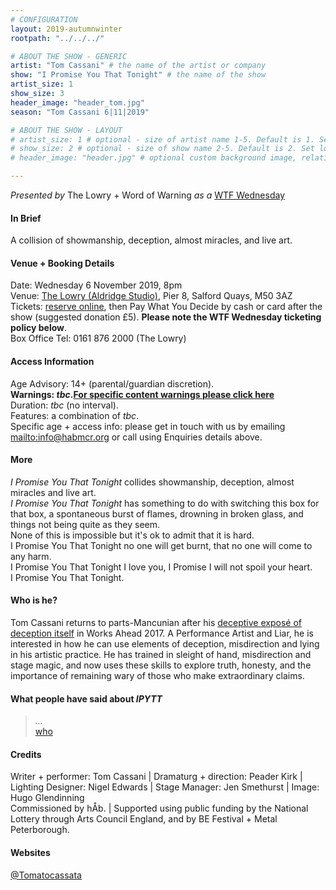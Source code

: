 ```yaml
---
# CONFIGURATION
layout: 2019-autumnwinter
rootpath: "../../../"

# ABOUT THE SHOW - GENERIC
artist: "Tom Cassani" # the name of the artist or company
show: "I Promise You That Tonight" # the name of the show
artist_size: 1
show_size: 3
header_image: "header_tom.jpg"   
season: "Tom Cassani 6|11|2019"

# ABOUT THE SHOW - LAYOUT
# artist_size: 1 # optional - size of artist name 1-5. Default is 1. Set longer names to lower values
# show_size: 2 # optional - size of show name 2-5. Default is 2. Set longer names to lower values
# header_image: "header.jpg" # optional custom background image, relative to current page

---
```

*Presented by* The Lowry + Word of Warning *as a* <a href="http://thelowry.com/about-us/festivals-projects/take-a-risk/wtf-wednesday" target="_blank">WTF Wednesday</a>
         
#### In Brief      
A collision of showmanship, deception, almost miracles, and live art.        
           
#### Venue + Booking Details           
Date: Wednesday 6 November 2019, 8pm        
Venue: <a href="http://thelowry.com/visit-lowry/how-to-get-here" target="_blank">The Lowry (Aldridge Studio)</a>, Pier 8, Salford Quays, M50 3AZ         
Tickets: <a href="http://thelowry.com/whats-on/tom-cassani" target="_blank">reserve online</a>, then Pay What You Decide by cash or card after the show (suggested donation £5). **Please note the WTF Wednesday ticketing policy below**.          
Box Office Tel: 0161 876 2000 (The Lowry)          
          
#### Access Information        
Age Advisory: 14+ (parental/guardian discretion).<br>**Warnings: *tbc*.[For specific content warnings please click here](/contentwarnings)**<br>Duration: *tbc* (no interval).<br>Features: a combination of *tbc*.<br>Specific age + access info: please get in touch with us by emailing <mailto:info@habmcr.org> or call using Enquiries details above.          
             
#### More         
*I Promise You That Tonight* collides showmanship, deception, almost miracles and live art.<br>*I Promise You That Tonight* has something to do with switching this box for that box, a spontaneous burst of flames, drowning in broken glass, and things not being quite as they seem.<br>None of this is impossible but it's ok to admit that it is hard.<br>I Promise You That Tonight no one will get burnt, that no one will come to any harm.<br>I Promise You That Tonight I love you, I Promise I will not spoil your heart.<br>I Promise You That Tonight.
         
#### Who is he?        
Tom Cassani returns to parts-Mancunian after his [deceptive exposé of deception itself](/archive/2017-worksahead/cassani) in Works Ahead 2017. A Performance Artist and Liar, he is interested in how he can use elements of deception, misdirection and lying in his artistic practice. He has trained in sleight of hand, misdirection and stage magic, and now uses these skills to explore truth, honesty, and the importance of remaining wary of those who make extraordinary claims.                  
        
#### What people have said about *IPYTT*         
>*…*<br><a href="http://" target="_blank">who</a>        
        
#### Credits          
Writer + performer: Tom Cassani | Dramaturg + direction: Peader Kirk | Lighting Designer: Nigel Edwards | Stage Manager: Jen Smethurst | Image: Hugo Glendinning<br>Commissioned by hÅb. | Supported using public funding by the National Lottery through Arts Council England, and by BE Festival + Metal Peterborough.         
         
#### Websites          
<a href="http://twitter.com/Tomatocassata" target="_blank">@Tomatocassata</a>
